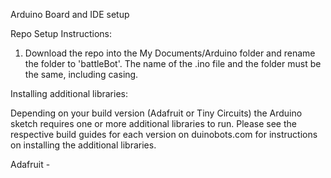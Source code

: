 Arduino Board and IDE setup

Repo Setup Instructions:

1. Download the repo into the My Documents/Arduino folder and rename the folder to 'battleBot'. The name of the .ino file and the folder must be the same, including casing.

Installing additional libraries:

Depending on your build version (Adafruit or Tiny Circuits) the Arduino sketch requires one or more additional libraries to run. Please see the respective build guides for each version on duinobots.com for instructions on installing the additional libraries.

Adafruit -

